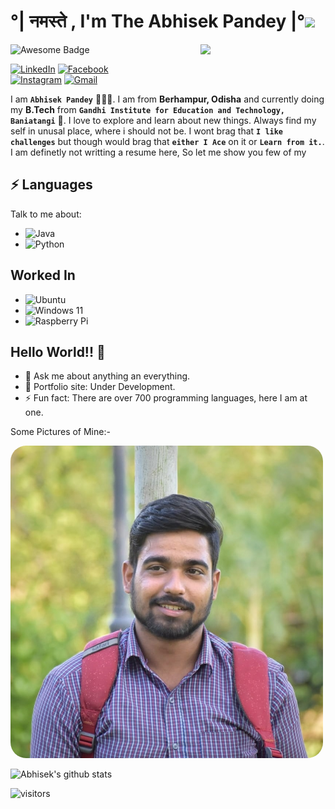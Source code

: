 <h1>°| नमस्ते , I'm The Abhisek Pandey |°<img src="https://thepowerpointblog.com/wp-content/uploads/2021/06/Handwave.gif" width="200px"></h1>


<img align='right' src='https://raw.githubusercontent.com/TheDudeThatCode/TheDudeThatCode/master/Assets/Developer.gif' width='200"'>

<img src="https://cdn.rawgit.com/sindresorhus/awesome/d7305f38d29fed78fa85652e3a63e154dd8e8829/media/badge.svg" alt="Awesome Badge"/>


[![LinkedIn](https://img.shields.io/badge/linkedin-%230077B5.svg?style=for-the-badge&logo=linkedin&logoColor=white)](https://www.linkedin.com/in/abhisek-pandey/) [![Facebook](https://img.shields.io/badge/Facebook-%231877F2.svg?style=for-the-badge&logo=Facebook&logoColor=white)](https://www.facebook.com/what.r.u.doing.with.URL/)  
[![Instagram](https://img.shields.io/badge/Instagram-%23E4405F.svg?style=for-the-badge&logo=Instagram&logoColor=white)](https://www.instagram.com/its_abhisek_ji/) [![Gmail](https://img.shields.io/badge/Gmail-D14836?style=for-the-badge&logo=gmail&logoColor=white)](mailto:abhisek.pandey.1289@gmail.com)

I am **`Abhisek Pandey`** 🧔🏻‍♂️. I am from **Berhampur, Odisha** and currently doing my **B.Tech** from **`Gandhi Institute for Education and Technology, Baniatangi`** 🏫. I love to explore and learn about new things. Always find my self in unusal place, where i should not be. I wont brag that **`I like challenges`** but though would brag that **`either I Ace`** on it or **`Learn from it.`**. I am definetly not writting a resume here, So let me show you few of my 

## ⚡ Languages
Talk to me about:
* ![Java](https://img.shields.io/badge/java-%23ED8B00.svg?style=for-the-badge&logo=java&logoColor=white)
* ![Python](https://img.shields.io/badge/python-3670A0?style=for-the-badge&logo=python&logoColor=ffdd54)

## Worked In
* ![Ubuntu](https://img.shields.io/badge/Ubuntu-E95420?style=for-the-badge&logo=ubuntu&logoColor=white)
* ![Windows 11](https://img.shields.io/badge/Windows%2011-%230079d5.svg?style=for-the-badge&logo=Windows%2011&logoColor=white)
* ![Raspberry Pi](https://img.shields.io/badge/-RaspberryPi-C51A4A?style=for-the-badge&logo=Raspberry-Pi)
## Hello World!! 🤔
- 💬 Ask me about anything an everything.
- 🎯 Portfolio site: Under Development.
- ⚡ Fun fact: There are over 700 programming languages, here I am at one.

Some Pictures of Mine:- 

<img src="https://github.com/Abhisek-Pandey/Abhisek-Pandey/blob/a8c1c40f1154e9acfc2cd15ebc38a0f860d8e5d1/pictures/its_abhisek_ji-28112022-0001.jpg" width="500" height ="500" style="border-radius:5%">


![Abhisek's github stats](https://github-readme-stats.vercel.app/api?username=Abhisek-Pandey&hide=["issues"]&show_icons=true)

![visitors](https://visitor-badge.glitch.me/badge?page_id=Abhisek-Pandey.Abhise-Pandey)
